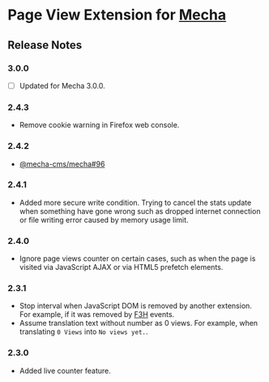 Page View Extension for [Mecha](https://github.com/mecha-cms/mecha)
===================================================================

Release Notes
-------------

### 3.0.0

 - [ ] Updated for Mecha 3.0.0.

### 2.4.3

 - Remove cookie warning in Firefox web console.

### 2.4.2

 - [@mecha-cms/mecha#96](https://github.com/mecha-cms/mecha/issues/96)

### 2.4.1

 - Added more secure write condition. Trying to cancel the stats update when something have gone wrong such as dropped internet connection or file writing error caused by memory usage limit.

### 2.4.0

 - Ignore page views counter on certain cases, such as when the page is visited via JavaScript AJAX or via HTML5 prefetch elements.

### 2.3.1

 - Stop interval when JavaScript DOM is removed by another extension. For example, if it was removed by [F3H](https://github.com/taufik-nurrohman/f3h) events.
 - Assume translation text without number as 0 views. For example, when translating `0 Views` into `No views yet.`.

### 2.3.0

 - Added live counter feature.